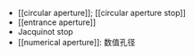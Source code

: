- [[circular aperture]]; [[circular aperture stop]]
- [[entrance aperture]]
- Jacquinot stop
- [[numerical aperture]]: 数值孔径
